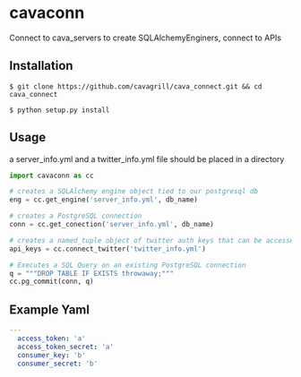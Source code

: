 # cavaconn
Connect to cava_servers to create SQLAlchemyEnginers, connect to APIs

## Installation

`$ git clone https://github.com/cavagrill/cava_connect.git && cd cava_connect`

`$ python setup.py install`

## Usage
a server_info.yml and a twitter_info.yml file should be placed in a directory

```python
import cavaconn as cc

# creates a SQLAlchemy engine object tied to our postgresql db
eng = cc.get_engine('server_info.yml', db_name)

# creates a PostgreSQL connection
conn = cc.get_conection('server_info.yml', db_name)

# creates a named_tuple object of twitter auth keys that can be accessed like api_keys.access_token
api_keys = cc.connect_twitter('twitter_info.yml')

# Executes a SQL Query on an existing PostgreSQL connection
q = """DROP TABLE IF EXISTS throwaway;"""
cc.pg_commit(conn, q)
```

## Example Yaml

```yaml
---
  access_token: 'a'
  access_token_secret: 'a'
  consumer_key: 'b'
  consumer_secret: 'b'
```
